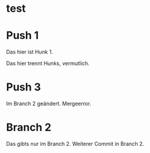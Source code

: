 # test





# Push 1

Das hier ist Hunk 1.





Das hier trennt Hunks, vermutlich.



# Push 3

Im Branch 2 geändert. Mergeerror.



# Branch 2

Das gibts nur im Branch 2.
Weiterer Commit in Branch 2.